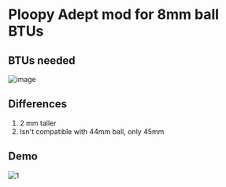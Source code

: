# Ploopy Adept mod for 8mm ball BTUs 

## BTUs needed
![image](https://github.com/user-attachments/assets/a1a8a0e0-8605-44d5-94d4-03515e37f13b)

## Differences
1) 2 mm taller
2) Isn't compatible with 44mm ball, only 45mm

## Demo
![1](https://github.com/user-attachments/assets/97e48cd0-2c5a-4081-82a7-5ecc3e960016)

